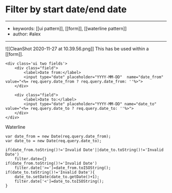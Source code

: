 # Filter by start date/end date
---
- keywords: [[ui pattern]], [[form]], [[waterline pattern]]
- author: #alex
--- 
![[CleanShot 2020-11-27 at 10.39.56.png]]
This has be used within a [[form]]. 
```
<div class='ui two fields'>
	<div class="field">
		<label>Date from:</label>
		<input type="date" placeholder="YYYY-MM-DD"  name="date_from" value="<%= req.query.date_from ? req.query.date_from: ''%>">
	</div>

	<div class="field">
		<label>Date to:</label>
		<input type="date" placeholder="YYYY-MM-DD" name="date_to" value="<%= req.query.date_to ? req.query.date_to: ''%>">
	</div>
</div>
```

Waterline 
```
var date_from = new Date(req.query.date_from);
var date_to = new Date(req.query.date_to);

if(date_from.toString()!='Invalid Date'||date_to.toString()!='Invalid Date')
	filter.date={}
if(date_from.toString()!='Invalid Date')
	filter.date['>=']=date_from.toISOString();
if(date_to.toString()!='Invalid Date'){
	date_to.setDate(date_to.getDate()+1);
	filter.date['<']=date_to.toISOString();
}
```